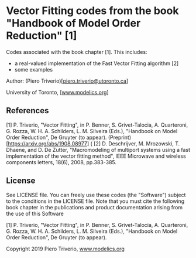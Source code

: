 # Vector Fitting codes from the book "Handbook of Model Order Reduction" [1]

Codes associated with the book chapter [1]. This includes:
- a real-valued implementation of the Fast Vector Fitting algorithm [2]
- some examples

Author: (Piero Triverio)[piero.triverio@utoronto.ca]

University of Toronto, [www.modelics.org]


## References
[1] P. Triverio, "Vector Fitting", in P. Benner, S. Grivet-Talocia, A. Quarteroni, G. Rozza, W. H. A. Schilders, L. M. Silveira (Eds.), "Handbook on Model Order Reduction", De Gruyter (to appear). (Preprint)[https://arxiv.org/abs/1908.08977]
(
[2] D. Deschrijver, M. Mrozowski, T. Dhaene, and D. De Zutter, "Macromodeling of multiport systems using a fast implementation of the vector fitting method", IEEE Microwave and wireless components letters, 18(6), 2008, pp.383-385.

## License
See LICENSE file. You can freely use these codes (the "Software") subject to the conditions in the LICENSE file. Note that you must cite the following book chapter in the publications and product documentation arising from the use of this Software

[1] P. Triverio, "Vector Fitting", in P. Benner, S. Grivet-Talocia, A. Quarteroni, G. Rozza, W. H. A. Schilders, L. M. Silveira (Eds.), "Handbook on Model Order Reduction", De Gruyter (to appear).
 
Copyright 2019 Piero Triverio, www.modelics.org
